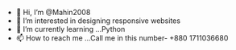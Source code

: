 - 👋 Hi, I’m @Mahin2008
- 👀 I’m interested in designing responsive websites
- 🌱 I’m currently learning ...Python
- 📫 How to reach me ...Call me in this number- +880 1711036680

<!---
Mahin2008/Mahin2008 is a ✨ special ✨ repository because its `README.md` (this file) appears on your GitHub profile.
You can click the Preview link to take a look at your changes.
--->
